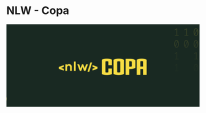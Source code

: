 # NLW - Copa

<img src="https://github.com/lesantosx/nlw-copa/blob/master/mobile/assets/logo-readme.png" >
